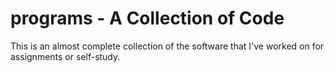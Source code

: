 # programs - A Collection of Code

This is an almost complete collection of the software that I've worked on for assignments or self-study.
